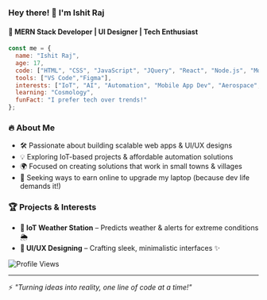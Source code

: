 ### Hey there! 👋 I'm Ishit Raj 
#### 🚀 MERN Stack Developer | UI Designer | Tech Enthusiast

```javascript
const me = {
  name: "Ishit Raj",
  age: 17,
  code: ["HTML", "CSS", "JavaScript", "JQuery", "React", "Node.js", "MongoDB", "Express.js", "PHP", "PDO SQL", "Next.js"],
  tools: ["VS Code","Figma"],
  interests: ["IoT", "AI", "Automation", "Mobile App Dev", "Aerospace", "Space Science"],
  learning: "Cosmology",
  funFact: "I prefer tech over trends!"
};
```

### 🔥 About Me
- 🛠️ Passionate about building scalable web apps & UI/UX designs
- 💡 Exploring IoT-based projects & affordable automation solutions
- 🌍 Focused on creating solutions that work in small towns & villages
- 🚀 Seeking ways to earn online to upgrade my laptop (because dev life demands it!)

### 🏆 Projects & Interests
- **📡 IoT Weather Station** – Predicts weather & alerts for extreme conditions 🌦️
- **🎨 UI/UX Designing** – Crafting sleek, minimalistic interfaces ✨

![Profile Views](https://komarev.com/ghpvc/?username=IshitRaj&color=blue&style=flat-square)

---
⚡ *"Turning ideas into reality, one line of code at a time!"*
